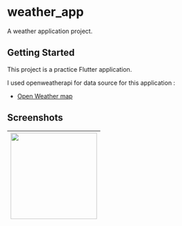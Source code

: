 # weather_app

A weather application project.

## Getting Started

This project is a practice Flutter application.


I used openweatherapi for data source for this application : 
- [Open Weather map](https://openweathermap.org/)

## Screenshots
|<img src="Screenshot_1630762004.png" width=200/>|
|:----:|

